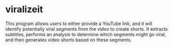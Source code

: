 # viralizeit
This program allows users to either provide a YouTube link, and it will identify potentially viral segments from the video to create shorts. It extracts subtitles, performs an analysis to determine which segments might go viral, and then generates video shorts based on these segments.
